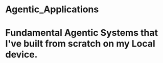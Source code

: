 # Agentic_Applications
# Fundamental Agentic Systems that I've built from scratch on my Local device.
